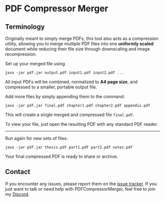 # PDF Compressor Merger

## Terminology

Originally meant to simply merge PDFs, this tool also acts as a compression utility, allowing you to merge multiple PDF
files into one **uniformly scaled** document while reducing their file size through downscaling and image recompression.

Set up your merged file using

```
java -jar pdf.jar output.pdf input1.pdf input2.pdf ...
```

All input PDFs will be combined, normalized to **A4 page size**, and compressed to a smaller, portable output file.

Add more files by simply appending them to the command:

```
java -jar pdf.jar final.pdf chapter1.pdf chapter2.pdf appendix.pdf
```

This will create a single merged and compressed file `final.pdf`.

To view your file, just open the resulting PDF with any standard PDF reader.

---

Run again for new sets of files:

```
java -jar pdf.jar thesis.pdf part1.pdf part2.pdf notes.pdf
```

Your final compressed PDF is ready to share or archive.

## Contact

If you encounter any issues, please report them on the
[issue tracker](https://github.com/FlorianMichael/PDFCompressorMerger/issues).
If you just want to talk or need help with PDFCompressorMerger, feel free to join my
[Discord](http://florianmichael.de/discord).
